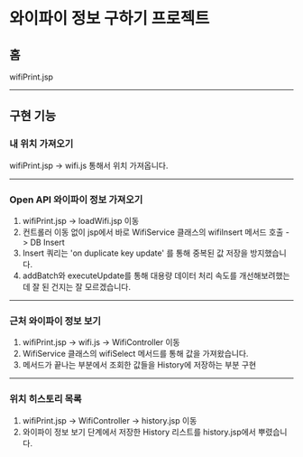 # 와이파이 정보 구하기 프로젝트

## 홈
wifiPrint.jsp

<hr>

## 구현 기능

### 내 위치 가져오기
wifiPrint.jsp -> wifi.js 통해서 위치 가져옵니다.

<hr>

### Open API 와이파이 정보 가져오기
1. wifiPrint.jsp -> loadWifi.jsp 이동
2. 컨트롤러 이동 없이 jsp에서 바로 WifiService 클래스의 wifiInsert 메서드 호출 -> DB Insert
3. Insert 쿼리는 'on duplicate key update' 를 통해 중복된 값 저장을 방지했습니다.
4. addBatch와 executeUpdate를 통해 대용량 데이터 처리 속도를 개선해보려했는데 잘 된 건지는 잘 모르겠습니다.

<hr>

### 근처 와이파이 정보 보기
1. wifiPrint.jsp -> wifi.js -> WifiController 이동
2. WifiService 클래스의 wifiSelect 메서드를 통해 값을 가져왔습니다.
3. 메서드가 끝나는 부분에서 조회한 값들을 History에 저장하는 부분 구현

<hr>

### 위치 히스토리 목록
1. wifiPrint.jsp -> WifiController -> history.jsp 이동
1. 와이파이 정보 보기 단계에서 저장한 History 리스트를 history.jsp에서 뿌렸습니다.
